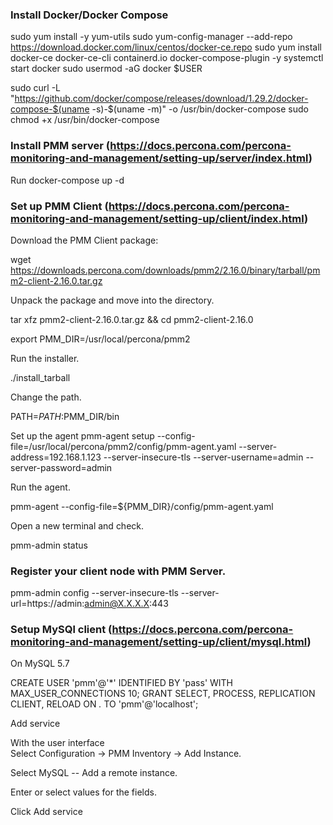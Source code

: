 ### Install Docker/Docker Compose

sudo yum install -y yum-utils
sudo yum-config-manager --add-repo https://download.docker.com/linux/centos/docker-ce.repo
sudo yum install docker-ce docker-ce-cli containerd.io docker-compose-plugin -y
systemctl start docker
sudo usermod -aG docker $USER

sudo curl -L "https://github.com/docker/compose/releases/download/1.29.2/docker-compose-$(uname -s)-$(uname -m)" -o /usr/bin/docker-compose
sudo chmod +x /usr/bin/docker-compose

### Install PMM server (https://docs.percona.com/percona-monitoring-and-management/setting-up/server/index.html)
Run docker-compose up -d

### Set up PMM Client (https://docs.percona.com/percona-monitoring-and-management/setting-up/client/index.html)

Download the PMM Client package:

wget https://downloads.percona.com/downloads/pmm2/2.16.0/binary/tarball/pmm2-client-2.16.0.tar.gz

Unpack the package and move into the directory.

tar xfz pmm2-client-2.16.0.tar.gz && cd pmm2-client-2.16.0

export PMM_DIR=/usr/local/percona/pmm2

Run the installer.

./install_tarball

Change the path.

PATH=$PATH:$PMM_DIR/bin

Set up the agent 
pmm-agent setup --config-file=/usr/local/percona/pmm2/config/pmm-agent.yaml --server-address=192.168.1.123 --server-insecure-tls --server-username=admin --server-password=admin   

Run the agent.

pmm-agent --config-file=${PMM_DIR}/config/pmm-agent.yaml   

Open a new terminal and check.

pmm-admin status

### Register your client node with PMM Server.

pmm-admin config --server-insecure-tls --server-url=https://admin:admin@X.X.X.X:443


### Setup MySQl client (https://docs.percona.com/percona-monitoring-and-management/setting-up/client/mysql.html)

On MySQL 5.7

CREATE USER 'pmm'@'*' IDENTIFIED BY 'pass' WITH MAX_USER_CONNECTIONS 10;
GRANT SELECT, PROCESS, REPLICATION CLIENT, RELOAD ON *.* TO 'pmm'@'localhost';

Add service   

With the user interface   
Select  Configuration →  PMM Inventory →  Add Instance.   

Select MySQL -- Add a remote instance.   

Enter or select values for the fields.   

Click Add service   
